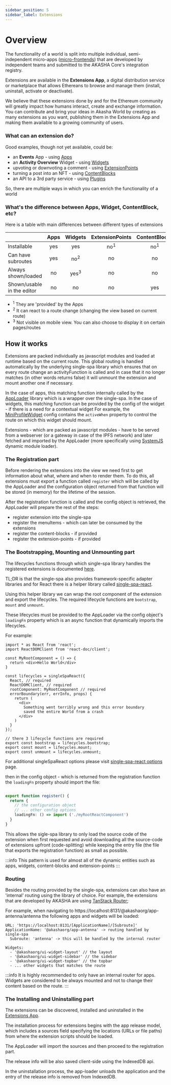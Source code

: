 ```yaml
---
sidebar_position: 5
sidebar_label: Extensions
---
```


# Overview

The functionality of a world is split into multiple individual, semi-independent micro-apps ([micro-frontends](https://micro-frontends.org/)) that are developed by independent teams and submitted to the AKASHA Core's integration registry.

Extensions are available in the **Extensions App**, a digital distribution service or marketplace that allows Ethereans to browse and manage them (install, uninstall, activate or deactivate).

We believe that these extensions done by and for the Ethereum community will greatly impact how humans interact, create and exchange information. You can contribute and bring your ideas in Akasha World by creating as many extensions as you want, publishing them in the Extensions App and making them available to a growing community of users.

### What can an extension do?
Good examples, though not yet available, could be:
- an **Events** App - using [Apps](./applications.md)
- an **Activity Overview** Widget - using [Widgets](./widgets.md)
- upvoting or downvoting a comment - using [ExtensionPoints](./extension_points.md)
- turning a post into an NFT - using [ContentBlocks](./content_blocks.md)
- an API to a 3rd party service - using [Plugins](./plugins.md)

So, there are multiple ways in which you can enrich the functionality of a world

### What's the difference between Apps, Widget, ContentBlock, etc?
Here is a table with main differences between different types of extensions

|                                | Apps |     Widgets     | ExtensionPoints |  ContentBlocks | Plugins |
|--------------------------------|:----:|:---------------:|:---------------:|:--------------:|:-------:|
| Installable                    | yes  |     yes         | no<sup>1</sup>  | no<sup>1</sup> |   yes   |
| Can have subroutes             | yes  | no<sup>2</sup>  |        no       |       no       |   no    |
| Always shown/loaded            | no   | yes<sup>3</sup> |        no       |       no       |   yes   |
| Shown/usable in the editor     | no   |   no            |        no       |      yes       |   yes   |

- <sup>1</sup> They are 'provided' by the Apps
- <sup>2</sup> It can react to a route change (changing the view based on current route)
- <sup>3</sup> Not visible on mobile view. You can also choose to display it on certain pages/routes


## How it works
Extensions are packed individually as javascript modules and loaded at runtime based on the current route.
This global routing is handled automatically by the underlying single-spa library which ensures that on every route change an activityFunction is called and in case that it no longer matches (in other words returns false) it will unmount the extension and mount another one if necessary.

In the case of apps, this matching function internally called by the [AppLoader](https://github.com/AKASHAorg/akasha-core/tree/next/libs/app-loader) library which is a wrapper over the single-spa.
In the case of widgets, this matching function can be provided by the config of the widget - if there is a need for a contextual widget
For example, the [MiniProfileWidget](https://github.com/AKASHAorg/akasha-core/blob/next/extensions/widgets/mini-profile/src/index.ts) config contains the `activeWhen` property to control the route on which this widget should mount.

Extensions - which are packed as javascript modules - have to be served from a webserver (or a gateway in case of the IPFS network) and later fetched and imported by the AppLoader (more specifically using [SystemJS](https://github.com/systemjs/systemjs) dynamic module loader).

### The Registration part
Before rendering the extensions into the view we need first to get information about what, where and when to render them.
To do this, all extensions must export a function called `register` which will be called by the AppLoader and the configuration object returned from that function will be stored (in memory) for the lifetime of the session.

After the registration function is called and the config object is retrieved, the AppLoader will prepare the rest of the steps:
- register extension into the single-spa
- register the menuItems - which can later be consumed by the extensions
- register the content-blocks - if provided
- register the extension-points - if provided

### The Bootstrapping, Mounting and Unmounting part

The lifecycles functions through which single-spa library handles the registered extensions is documented [here](https://single-spa.js.org/docs/building-applications#registered-application-lifecycle).

TL;DR is that the single-spa also provides framework-specific adapter libraries and for React there is a helper library called [single-spa-react](https://single-spa.js.org/docs/ecosystem-react).

Using this helper library we can wrap the root component of the extension and export the lifecycles. The required lifecycle functions are `bootstrap`, `mount` and `unmount`.

These lifecycles must be provided to the AppLoader via the config object's `loadingFn` property which is an async function that dynamically imports the lifecycles.

For example:
```tsx title="MyRootReactComponent.tsx"
import * as React from 'react';
import ReactDOMClient from 'react-doc/client';

const MyRootComponent = () => {
  return <div>Hello World</div>
}

const lifecycles = singleSpaReact({
  React, // required
  ReactDOMClient, // required
  rootComponent: MyRootComponent // required
  errorBoundary(err, errInfo, props) {
    return (
      <div>
        Something went terribly wrong and this error boundary
        saved the entire World from a crash
      </div>
    )
  }
});

// there 3 lifecycle functions are required
export const bootstrap = lifecycles.bootstrap;
export const mount = lifecycles.mount;
export const unmount = lifecycles.unmount;
```
For additional singleSpaReact options please visit [single-spa-react options](https://single-spa.js.org/docs/ecosystem-react#options) page.


then in the config object - which is returned from the registration function the `loadingFn` property should import the file:
```ts title="index.ts"

export function register() {
  return {
    // the configuration object
    // ... other config options
    loadingFn: () => import ('./myRootReactComponent')
  }
}

```

This allows the sigle-spa library to only load the source code of the extension when first requested and avoid downloading all
the source-code of extensions upfront (code-splitting) while keeping the entry file (the file that exports the registration function) as small as possible.

:::info
This pattern is used for almost all of the dynamic entities such as apps, widgets, content-blocks and extension-points
:::


### Routing

Besides the routing provided by the single-spa, extensions can also have an 'internal' routing using the library of choice. For example, the extensions that are developed by AKASHA are using [TanStack Router](https://tanstack.com/router/latest);

For example, when navigating to https://localhost:8131/@akashaorg/app-antenna/antenna the following apps and widgets will be loaded:

```
URL: 'https://localhost:8131/[ApplicationName]/[Subroute]'
ApplicationName: '@akashaorg/app-antenna' -> routing handled by single-spa
  Subroute: 'antenna' -> this will be handled by the internal router

Widgets:
  - '@akashaorg/ui-widget-layout' // the layout
  - '@akashaorg/ui-widget-sidebar' // the sidebar
  - '@akashaorg/ui-widget-topbar' // the topbar
  - ... other widgets that matches the route
```

:::info
It is highly recommended to only have an internal router for apps. Widgets are considered to be always mounted and not to change their content based on the route.
:::

### The Installing and Uninstalling part
The extensions can be discovered, installed and uninstalled in the [Extensions App](https://github.com/AKASHAorg/akasha-core/tree/next/extensions/apps/extensions).

The installation process for extensions begins with the app release model, which includes a sources field specifying the locations (URLs or file paths) from where the extension scripts should be loaded.

The AppLoader will import the sources and then proceed to the registration part.

The release info will be also saved client-side using the IndexedDB api.

In the uninstallation process, the app-loader unloads the application and the entry of the release info is removed from IndexedDB.
